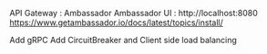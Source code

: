 API Gateway : Ambassador
Ambassador UI : http://localhost:8080
https://www.getambassador.io/docs/latest/topics/install/

Add gRPC
Add CircuitBreaker and Client side load balancing
